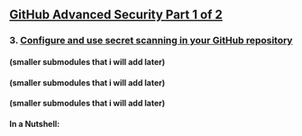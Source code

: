 ## [GitHub Advanced Security Part 1 of 2](https://learn.microsoft.com/en-us/training/paths/github-advanced-security/)

### 3. [Configure and use secret scanning in your GitHub repository](https://learn.microsoft.com/en-us/training/modules/configure-use-secret-scanning-github-repository/)

#### (smaller submodules that i will add later)
#### (smaller submodules that i will add later)
#### (smaller submodules that i will add later)

#### In a Nutshell:

